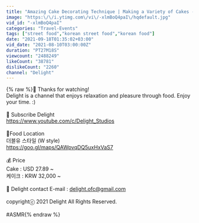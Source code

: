 ```yaml
---
title: "Amazing Cake Decorating Technique | Making a Variety of Cakes - Korean Street Food"
image: "https:\/\/i.ytimg.com\/vi\/-xlmBoQ4paI\/hqdefault.jpg"
vid_id: "-xlmBoQ4paI"
categories: "Travel-Events"
tags: ["street food","korean street food","korean food"]
date: "2021-09-18T01:35:02+03:00"
vid_date: "2021-08-10T03:00:00Z"
duration: "PT27M18S"
viewcount: "2488249"
likeCount: "38781"
dislikeCount: "2260"
channel: "Delight"
---
```

{% raw %}🎥 Thanks for watching! <br />Delight is a channel that enjoys relaxation and pleasure through food. Enjoy your time. :)<br /><br />🔔 Subscribe Delight<br /><a rel="nofollow" target="blank" href="https://www.youtube.com/c/Delight_Studios">https://www.youtube.com/c/Delight_Studios</a><br /><br />📍Food Location<br />더블유 스타일 (W style)<br /><a rel="nofollow" target="blank" href="https://goo.gl/maps/QAWpvqDQ5uxHxVaS7">https://goo.gl/maps/QAWpvqDQ5uxHxVaS7</a><br /><br />💰 Price<br />Cake : USD 27.89 ~<br />케이크 : KRW 32,000 ~<br /><br />💌 Delight contact E-mail : delight.ofc@gmail.com<br /><br />copyrightⓒ 2021 Delight All Rights Reserved.<br /><br />#ASMR{% endraw %}
